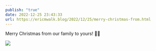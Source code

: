 ```yaml
---
publish: "true"
date: 2022-12-25 23:43:33
url: https://ericmwalk.blog/2022/12/25/merry-christmas-from.html
---
```


Merry Christmas from our family to yours! 🎄🎅


![](https://ericmwalk.blog/uploads/2022/8e8665837d.jpg)